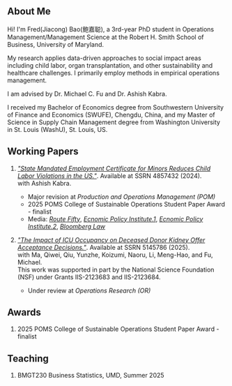 ## About Me

Hi! I'm Fred(Jiacong) Bao(鲍嘉聪), a 3rd-year PhD student in Operations Management/Management Science at the Robert H. Smith School of Business, University of Maryland.

My research applies data-driven approaches to social impact areas including child labor, organ transplantation, and other sustainability and healthcare challenges. I primarily employ methods in empirical operations management.

I am advised by Dr. Michael C. Fu and Dr. Ashish Kabra.

I received my Bachelor of Economics degree from Southwestern University of Finance and Economics (SWUFE), Chengdu, China, and my Master of Science in Supply Chain Management degree from Washington University in St. Louis (WashU), St. Louis, US.

## Working Papers

1. [*"State Mandated Employment Certificate for Minors Reduces Child Labor Violations in the US."*](https://papers.ssrn.com/sol3/papers.cfm?abstract_id=4857432). Available at SSRN 4857432 (2024). \
   with Ashish Kabra.  
   - Major revision at *Production and Operations Management (POM)*
   - 2025 POMS College of Sustainable Operations Student Paper Award - finalist
   - Media: [*Route Fifty*](https://www.route-fifty.com/workforce/2024/06/work-permits-readily-implemented-lever-reducing-illegal-child-labor/397288/), 
     [*Ecnomic Policy Institute.1*](https://www.epi.org/blog/more-states-have-strengthened-child-labor-laws-than-weakened-them-in-2024-this-year-state-advocates-were-better-equipped-to-organize-in-opposition-to-harmful-bills/), 
     [*Ecnomic Policy Institute.2*](https://www.epi.org/blog/new-research-shows-that-work-permits-reduce-child-labor-violations-state-legislators-must-strengthen-not-eliminate-youth-work-permits/), 
     [*Bloomberg Law*](https://news.bloomberglaw.com/daily-labor-report/youth-work-permits-targeted-in-broader-child-labor-law-rollbacks)

2. [*"The Impact of ICU Occupancy on Deceased Donor Kidney Offer Acceptance Decisions."*](https://papers.ssrn.com/sol3/papers.cfm?abstract_id=5145786).
   Available at SSRN 5145786 (2025). \
   with Ma, Qiwei, Qiu, Yunzhe, Koizumi, Naoru, Li, Meng-Hao, and Fu, Michael. \
   This work was supported in part by the National Science Foundation (NSF) under Grants IIS-2123683 and IIS-2123684.
   - Under review at *Operations Research (OR)*

## Awards
   1. 2025 POMS College of Sustainable Operations Student Paper Award - finalist
      
## Teaching
   1. BMGT230 Business Statistics, UMD, Summer 2025 
